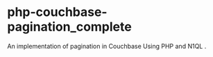 # php-couchbase-pagination_complete
An implementation of pagination in Couchbase Using PHP and N1QL .
